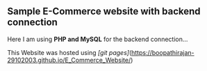 ## Sample E-Commerce website with backend connection

Here I am using __PHP and MySQL__ for the backend connection...

This Website was hosted using _[git pages]_(https://boopathirajan-29102003.github.io/E_Commerce_Website/)
